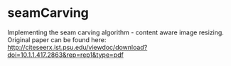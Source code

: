 # seamCarving
Implementing the seam carving algorithm - content aware image resizing.
Original paper can be found here: http://citeseerx.ist.psu.edu/viewdoc/download?doi=10.1.1.417.2863&rep=rep1&type=pdf
